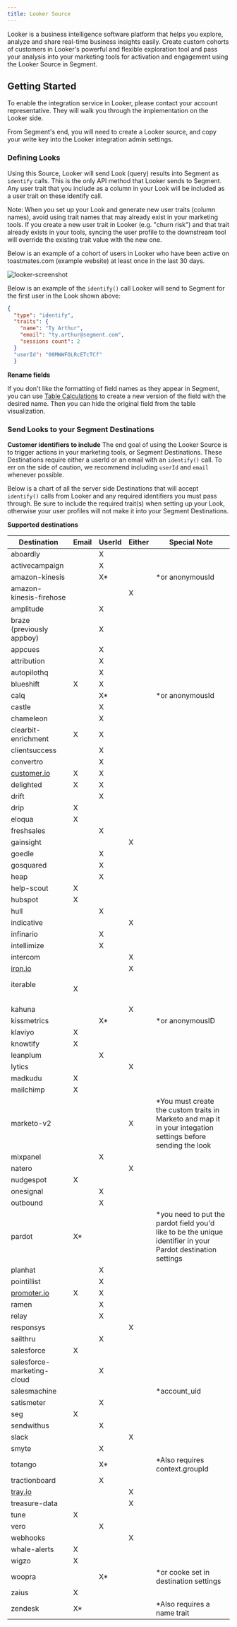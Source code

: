 ```yaml
---
title: Looker Source
---
```

Looker is a business intelligence software platform that helps you explore, analyze and share real-time business insights easily. Create custom cohorts of customers in Looker's powerful and flexible exploration tool and pass your analysis into your marketing tools for activation and engagement using the Looker Source in Segment.

## Getting Started

To enable the integration service in Looker, please contact your account representative. They will walk you through the implementation on the Looker side.

From Segment's end, you will need to create a Looker source, and copy your write key into the Looker integration admin settings.


### Defining Looks

Using this Source, Looker will send Look (query) results into Segment as `identify` calls. This is the only API method that Looker sends to Segment. Any user trait that you include as a column in your Look will be included as a user trait on these identify call.

Note: When you set up your Look and generate new user traits (column names), avoid using trait names that may already exist in your marketing tools. If you create a new user trait in Looker (e.g. "churn risk") and that trait already exists in your tools, syncing the user profile to the downstream tool will override the existing trait value with the new one.

Below is an example of a cohort of users in Looker who have been active on toastmates.com (example website) at least once  in the last 30 days.

![looker-screenshot](https://i.gyazo.com/9c12ebdd99f19383111aceabc0ab5de9.png)

Below is an example of the `identify()` call Looker will send to Segment for the first user in the Look shown above:

```json
{
  "type": "identify",
  "traits": {
    "name": "Ty Arthur",
    "email": "ty.arthur@segment.com",
    "sessions count": 2
  }
  "userId": "00MWWFOLRcETcTCf"
  }
```

**Rename fields**

If you don't like the formatting of field names as they appear in Segment, you can use [Table Calculations](https://docs.looker.com/exploring-data/using-table-calculations) to create a new
version of the field with the desired name. Then you can hide the original field from the table visualization.

### Send Looks to your Segment Destinations

**Customer identifiers to include**
The end goal of using the Looker Source is to trigger actions in your marketing tools, or Segment Destinations. These Destinations require either a userId or an email with an `identify()` call. To err on the side of caution, we recommend including `userId` and `email` whenever possible.

Below is a chart of all the server side Destinations that will accept `identify()` calls from Looker and any required identifiers you must pass through. Be sure to include the required trait(s) when setting up your Look, otherwise your user profiles will not make it into your Segment Destinations.

**Supported destinations**

| **Destination**                   | **Email** | **UserId** | **Either** | **Special Note**                                                                                             |
| --------------------------------- | --------- | ---------- | ---------- | ------------------------------------------------------------------------------------------------------------ |
| aboardly                          |           | X          |            |                                                                                                              |
| activecampaign                    |           | X          |            |                                                                                                              |
| amazon-kinesis                    |           | X*         |            | *or anonymousId                                                                                              |
| amazon-kinesis-firehose           |           |            | X          |                                                                                                              |
| amplitude                         |           | X          |            |                                                                                                              |
| braze (previously appboy)         |           | X          |            |                                                                                                              |
| appcues                           |           | X          |            |                                                                                                              |
| attribution                       |           | X          |            |                                                                                                              |
| autopilothq                       |           | X          |            |                                                                                                              |
| blueshift                         | X         | X          |            |                                                                                                              |
| calq                              |           | X*         |            | *or anonymousId                                                                                              |
| castle                            |           | X          |            |                                                                                                              |
| chameleon                         |           | X          |            |                                                                                                              |
| clearbit-enrichment               | X         | X          |            |                                                                                                              |
| clientsuccess                     |           | X          |            |                                                                                                              |
| convertro                         |           | X          |            |                                                                                                              |
| [customer.io](http://customer.io) | X         | X          |            |                                                                                                              |
| delighted                         | X         | X          |            |                                                                                                              |
| drift                             |           | X          |            |                                                                                                              |
| drip                              | X         |            |            |                                                                                                              |
| eloqua                            | X         |            |            |                                                                                                              |
| freshsales                        |           | X          |            |                                                                                                              |
| gainsight                         |           |            | X          |                                                                                                              |
| goedle                            |           | X          |            |                                                                                                              |
| gosquared                         |           | X          |            |                                                                                                              |
| heap                              |           | X          |            |                                                                                                              |
| help-scout                        | X         |            |            |                                                                                                              |
| hubspot                           | X         |            |            |                                                                                                              |
| hull                              |           | X          |            |                                                                                                              |
| indicative                        |           |            | X          |                                                                                                              |
| infinario                         |           | X          |            |                                                                                                              |
| intellimize                       |           | X          |            |                                                                                                              |
| intercom                          |           |            | X          |                                                                                                              |
| [iron.io](http://iron.io)         |           |            | X          |                                                                                                              |
| iterable                          |X          |            |             |                                                                                                           |
| kahuna                            |           |            | X          |                                                                                                              |
| kissmetrics                       |           | X*         |            | *or anonymousID                                                                                              |
| klaviyo                           | X         |            |            |                                                                                                              |
| knowtify                          | X         |            |            |                                                                                                              |
| leanplum                          |           | X          |            |                                                                                                              |
| lytics                            |           |            | X          |                                                                                                              |
| madkudu                           | X         |            |            |                                                                                                              |
| mailchimp                         | X         |            |            |                                                                                                              |
| marketo-v2                        |           |            | X          | *You must create the custom traits in Marketo and map it in your integation settings before sending the look |
| mixpanel                          |           | X          |            |                                                                                                              |
| natero                            |           |            | X          |                                                                                                              |
| nudgespot                         | X         |            |            |                                                                                                              |
| onesignal                         |           | X          |            |                                                                                                              |
| outbound                          |           | X          |            |                                                                                                              |
| pardot                            | X*        |            |            | *you need to put the pardot field you'd like to be the unique identifier in your Pardot destination settings |
| planhat                           |           | X          |            |                                                                                                              |
| pointillist                       |           | X          |            |                                                                                                              |
| [promoter.io](http://promoter.io) | X         | X          |            |                                                                                                              |
| ramen                             |           | X          |            |                                                                                                              |
| relay                             |           | X          |            |                                                                                                              |
| responsys                         |           |            | X          |                                                                                                              |
| sailthru                          |           | X          |            |                                                                                                              |
| salesforce                        | X         |            |            |                                                                                                              |
| salesforce-marketing-cloud        |           | X          |            |                                                                                                              |
| salesmachine                      |           |            |            | *account_uid                                                                                                 |
| satismeter                        |           | X          |            |                                                                                                              |
| seg                               | X         |            |            |                                                                                                              |
| sendwithus                        |           | X          |            |                                                                                                              |
| slack                             |           |            | X          |                                                                                                              |
| smyte                             |           | X          |            |                                                                                                              |
| totango                           |           | X*         |            | *Also requires context.groupId                                                                               |
| tractionboard                     |           | X          |            |                                                                                                              |
| [tray.io](http://tray.io)         |           |            | X          |                                                                                                              |
| treasure-data                     |           |            | X          |                                                                                                              |
| tune                              | X         |            |            |                                                                                                              |
| vero                              |           | X          |            |                                                                                                              |
| webhooks                          |           |            | X          |                                                                                                              |
| whale-alerts                      | X         |            |            |                                                                                                              |
| wigzo                             | X         |            |            |                                                                                                              |
| woopra                            |           | X*         |            | *or cooke set in destination settings                                                                        |
| zaius                             | X         |            |            |                                                                                                              |
| zendesk                           | X*        |            |            | *Also requires a name trait                                                                                  |
